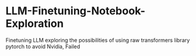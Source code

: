 # LLM-Finetuning-Notebook-Exploration
Finetuning LLM exploring the possibilities of using raw transformers library pytorch to avoid Nvidia, Failed
